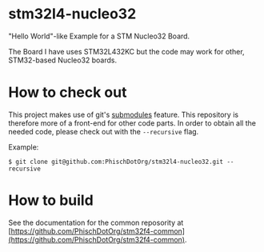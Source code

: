 # stm32l4-nucleo32
"Hello World"-like Example for a STM Nucleo32 Board.

The Board I have uses STM32L432KC but the code may work for other, STM32-based
Nucleo32 boards.

# How to check out
This project makes use of git's [submodules](https://git-scm.com/book/en/v2/Git-Tools-Submodules) feature. This repository is therefore more of a front-end for other code parts. In order to obtain all the needed code, please check out with the `--recursive` flag.

Example:

```
$ git clone git@github.com:PhischDotOrg/stm32l4-nucleo32.git --recursive
```

# How to build
See the documentation for the common reposority at [https://github.com/PhischDotOrg/stm32f4-common](https://github.com/PhischDotOrg/stm32f4-common).
